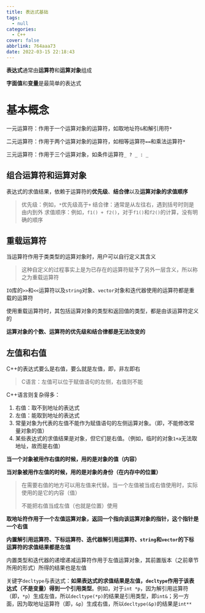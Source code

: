 ```yaml
---
title: 表达式基础
tags:
  - null
categories:
  - C++
cover: false
abbrlink: 764aaa73
date: 2022-03-15 22:18:43
---
```


**表达式**通常由**运算符**和**运算对象**组成

**字面值**和**变量**是最简单的表达式

# 基本概念
一元运算符：作用于一个运算对象的运算符，如取地址符`&`和解引用符`*`

二元运算符：作用于两个运算对象的运算符，如相等运算符`==`和乘法运算符`*`

三元运算符：作用于三个运算对象，如条件运算符`_ ? _ : _`

## 组合运算符和运算对象
表达式的求值结果，依赖于运算符的**优先级**、**结合律**以及**运算对象的求值顺序**
> 优先级：例如，`*`优先级高于`+`
> 结合律：通常是从左往右，遇到括号时则是由内到外
> 求值顺序：例如，`f1() + f2()`，对于`f1()`和`f2()`的计算，没有明确的顺序


## 重载运算符
当运算符作用于类类型的运算对象时，用户可以自行定义其含义
> 这种自定义的过程事实上是为已存在的运算符赋予了另外一层含义，所以称之为重载运算符

`IO`库的`>>`和`<<`运算符以及`string`对象、`vector`对象和迭代器使用的运算符都是重载的运算符

使用重载运算符时，其包括运算对象的类型和返回值的类型，都是由该运算符定义的

**运算对象的个数、运算符的优先级和结合律都是无法改变的**


## 左值和右值
C++的表达式要么是右值，要么就是左值，即，非左即右
> C语言：左值可以位于赋值语句的左侧，右值则不能

C++语言则复杂得多：
1. 右值：取不到地址的表达式
2. 左值：能取到地址的表达式
3. 常量对象为代表的左值不能作为赋值语句的左侧运算对象。（即，不能修改常量对象的值）
4. 某些表达式的求值结果是对象，但它们是右值。（例如，临时的对象`1+a`无法取地址，故而是右值）

**当一个对象被用作右值的时候，用的是对象的值（内容）**

**当对象被用作左值的时候，用的是对象的身份（在内存中的位置）**

> 在需要右值的地方可以用左值来代替。当一个左值被当成右值使用时，实际使用的是它的内容（值）
> 
> 不能把右值当成左值（也就是位置）使用


**取地址符作用于一个左值运算对象，返回一个指向该运算对象的指针，这个指针是一个右值**

**内置解引用运算符、下标运算符、迭代器解引用运算符、`string`和`vector`的下标运算符的求值结果都是左值**

内置类型和迭代器的递增递减运算符作用于左值运算对象，其前置版本（之前章节所用的形式）所得的结果也是左值

关键字`decltype`与表达式：**如果表达式的求值结果是左值，`decltype`作用于该表达式（不是变量）得到一个引用类型**。例如，对于`int *p`，因为解引用运算符（即，`*p`）生成左值，所以`decltype(*p)`的结果是引用类型，即`int&`；另一方面，因为取地址运算符（即，`&p`）生成右值，所以`decltype(&p)`的结果是`int**`

